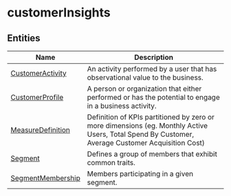 
# customerInsights


## Entities

|Name|Description|
|---|---|
|[CustomerActivity](CustomerActivity.cdm.json)|An activity performed by a user that has observational value to the business.  |
|[CustomerProfile](CustomerProfile.cdm.json)|A person or organization that either performed or has the potential to engage in a business activity.   |
|[MeasureDefinition](MeasureDefinition.cdm.json)|Definition of KPIs partitioned by zero or more dimensions (eg. Monthly Active Users, Total Spend By Customer, Average Customer Acquisition Cost)  |
|[Segment](Segment.cdm.json)|Defines a group of members  that exhibit common traits.  |
|[SegmentMembership](SegmentMembership.cdm.json)|Members participating in a given segment.  |
